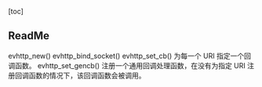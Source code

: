 [toc]

## ReadMe
evhttp_new()
evhttp_bind_socket()
evhttp_set_cb() 为每一个 URI 指定一个回调函数。
evhttp_set_gencb() 注册一个通用回调处理函数，在没有为指定 URI 注册回调函数的情况下，该回调函数会被调用。 


